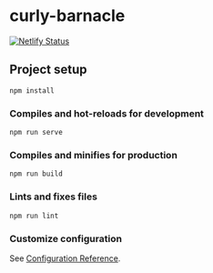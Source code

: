 # curly-barnacle

[![Netlify Status](https://api.netlify.com/api/v1/badges/d8c44f2c-bc8f-4495-8430-55f355eb6ed4/deploy-status)](https://app.netlify.com/sites/confident-ramanujan-0da864/deploys)

## Project setup
```
npm install
```

### Compiles and hot-reloads for development
```
npm run serve
```

### Compiles and minifies for production
```
npm run build
```

### Lints and fixes files
```
npm run lint
```

### Customize configuration
See [Configuration Reference](https://cli.vuejs.org/config/).

